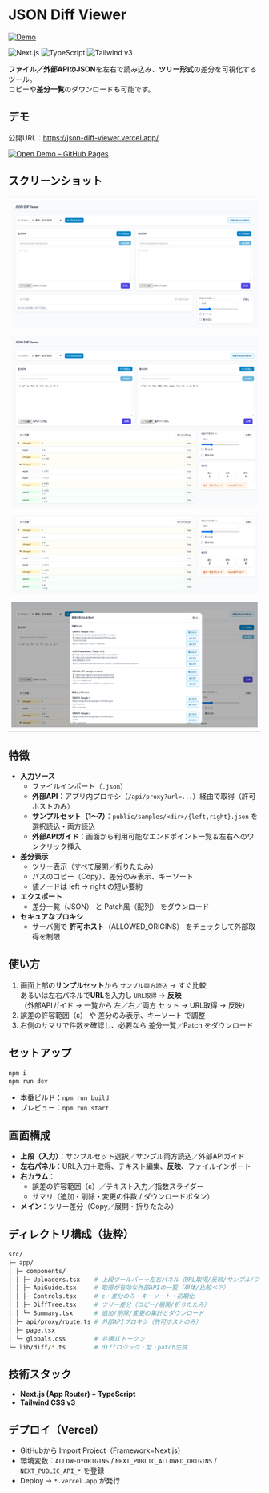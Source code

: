 # JSON Diff Viewer

<p>
  <a href="https://json-diff-viewer.vercel.app/">
    <img alt="Demo" src="https://img.shields.io/badge/demo-Vercel-000000?logo=vercel">
  </a>
</p>

<p>
  <img alt="Next.js" src="https://img.shields.io/badge/next.js-14+-000000?logo=nextdotjs">
  <img alt="TypeScript" src="https://img.shields.io/badge/typescript-5+-3178C6?logo=typescript">
  <img alt="Tailwind v3" src="https://img.shields.io/badge/tailwindcss-3-06B6D4?logo=tailwindcss">
</p>

**ファイル／外部APIのJSON**を左右で読み込み、**ツリー形式**の差分を可視化するツール。  
コピーや**差分一覧**のダウンロードも可能です。

## デモ

公開URL：https://json-diff-viewer.vercel.app/

[![Open Demo – GitHub Pages](https://img.shields.io/badge/demo-Vercel-000000?logo=vercel)](https://json-diff-viewer.vercel.app/)

## スクリーンショット

<table>
  <tr>
    <td style="padding:6px;">
      <img src="docs/screenshot_1.png" alt="">
    </td>
  </tr>
  <tr>
    <td style="padding:6px;">
      <img src="docs/screenshot_2.png" alt="">
    </td>
  </tr>
  <tr>
    <td style="padding:6px;">
      <img src="docs/screenshot_3.png" alt="">
    </td>
  </tr>
  <tr>
    <td style="padding:6px;">
      <img src="docs/screenshot_4.png" alt="">
    </td>
  </tr>
</table>

## 特徴

- **入力ソース**
  - ファイルインポート（`.json`）
  - **外部API**：アプリ内プロキシ（`/api/proxy?url=...`）経由で取得（許可ホストのみ）
  - **サンプルセット（1〜7）**：`public/samples/<dir>/{left,right}.json` を選択読込・両方読込
  - **外部APIガイド**：画面から利用可能なエンドポイント一覧＆左右へのワンクリック挿入
- **差分表示**
  - ツリー表示（すべて展開／折りたたみ）
  - パスのコピー（Copy）、差分のみ表示、キーソート
  - 値ノードは left → right の短い要約
- **エクスポート**
  - 差分一覧（JSON） と Patch風（配列） をダウンロード
- **セキュアなプロキシ**
  - サーバ側で **許可ホスト**（ALLOWED_ORIGINS） をチェックして外部取得を制限

## 使い方

1. 画面上部の**サンプルセット**から `サンプル両方読込` → すぐ比較  
   あるいは左右パネルで**URL**を入力し `URL取得` → **反映**  
   （外部APIガイド → 一覧から 左／右／両方 セット → URL取得 → 反映）
2. 誤差の許容範囲（ε） や 差分のみ表示、キーソート で調整
3. 右側のサマリで件数を確認し、必要なら 差分一覧／Patch をダウンロード

## セットアップ

```bash
npm i
npm run dev
```

- 本番ビルド：`npm run build`
- プレビュー：`npm run start`

## 画面構成

- **上段（入力）**：サンプルセット選択／サンプル両方読込／外部APIガイド
- **左右パネル**：URL入力＋取得、テキスト編集、**反映**、ファイルインポート
- **右カラム**：
  - 誤差の許容範囲（ε）／テキスト入力／指数スライダー
  - サマリ（追加・削除・変更の件数 / ダウンロードボタン）
- **メイン**：ツリー差分（Copy／展開・折りたたみ）

## ディレクトリ構成（抜粋）

```bash
src/
├─ app/
│ ├─ components/
│ │ ├─ Uploaders.tsx    # 上段ツールバー＋左右パネル（URL取得/反映/サンプル/ファイル）
│ │ ├─ ApiGuide.tsx     # 取得が有効な外部APIの一覧（単体/比較ペア）
│ │ ├─ Controls.tsx     # ε・差分のみ・キーソート・初期化
│ │ ├─ DiffTree.tsx     # ツリー差分（コピー/展開/折りたたみ）
│ │ └─ Summary.tsx      # 追加/削除/変更の集計とダウンロード
│ ├─ api/proxy/route.ts # 外部APIプロキシ（許可ホストのみ）
│ ├─ page.tsx
│ └─ globals.css        # 共通UIトークン
└─ lib/diff/*.ts        # diffロジック・型・patch生成
```

## 技術スタック

- **Next.js (App Router) + TypeScript**
- **Tailwind CSS v3**

## デプロイ（Vercel）

- GitHubから Import Project（Framework=Next.js）
- 環境変数：`ALLOWED*ORIGINS` / `NEXT_PUBLIC_ALLOWED_ORIGINS` / `NEXT_PUBLIC_API_*` を登録
- Deploy → `*.vercel.app` が発行
